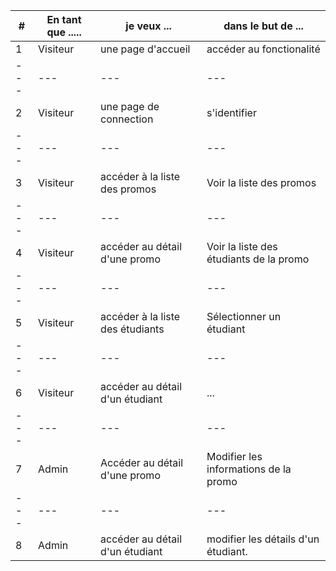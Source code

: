 |#| En tant que ..... | je veux ... | dans le but de ...|
|---|---|---|---|
|1| Visiteur | une page d'accueil | accéder au fonctionalité |
|---|---|---|---|
|2| Visiteur | une page de connection | s'identifier |
|---|---|---|---|
|3| Visiteur | accéder à la liste des promos | Voir la liste des promos
|---|---|---|---|
|4| Visiteur | accéder au détail d'une promo | Voir la liste des étudiants de la promo
|---|---|---|---|
|5| Visiteur | accéder à la liste des étudiants | Sélectionner un étudiant
|---|---|---|---|
|6| Visiteur | accéder au détail d'un étudiant | ... |
|---|---|---|---|
|7| Admin | Accéder au détail d'une promo | Modifier les informations de la promo 
|---|---|---|---|
|8| Admin |accéder au détail d'un étudiant | modifier les détails d'un étudiant.